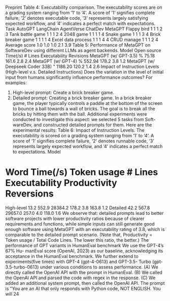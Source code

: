 Preprint
Table 4: Executability comparison. The executability scores are on a grading system ranging from
’1’ to ’4’. A score of ’1’ signifies complete failure, ’2’ denotes executable code, ’3’ represents
largely satisfying expected workflow, and ’4’ indicates a perfect match with expectations.
Task
AutoGPT
LangChain
AgentVerse
ChatDev
MetaGPT
Flappy bird
1
1
1
2
3
Tank battle game
1
1
1
2
4
2048 game
1
1
1
1
4
Snake game
1
1
1
3
4
Brick breaker game
1
1
1
1
4
Excel data process
1
1
1
4
4
CRUD manage
1
1
1
2
4
Average score
1.0
1.0
1.0
2.1
3.9
Table 5: Performance of MetaGPT on SoftwareDev using different LLMs as agent backends.
Model
Open source Time(/s) # Lines Executability Revisions
MetaGPT (w/ GPT-3.5)
%
75.18
161.6
2.8
2.4
MetaGPT (w/ GPT-4)
%
552.94
178.2
3.8
1.2
MetaGPT (w/ Deepseek Coder 33B)
"
1186.20
120.2
1.4
2.6
Impact of Instruction Levels (High-level v.s. Detailed Instructions)
Does the variation in the
level of initial input from humans significantly influence performance outcomes? For examples:
1. High-level prompt: Create a brick breaker game.
2. Detailed prompt: Creating a brick breaker game. In a brick breaker game, the player
typically controls a paddle at the bottom of the screen to bounce a ball towards a wall of
bricks. The goal is to break all the bricks by hitting them with the ball.
Additional experiments were conducted to investigate this aspect: we selected 5 tasks from Soft-
wareDev, and constructed detailed prompts for them. Here are the experimental results:
Table 6: Impact of Instruction Levels. The executability is scored on a grading system ranging
from ‘1’ to ‘4’. A score of ‘1’ signifies complete failure, ‘2’ denotes runnable code, ‘3’ represents
largely expected workflow, and ‘4’ indicates a perfect match to expectations.
Model
# Word Time(/s) Token usage # Lines Executability Productivity Reversions
High-level
13.2
552.9
28384.2
178.2
3.8
163.8
1.2
Detailed
42.2
567.8
29657.0
257.0
4.0
118.0
1.6
We observe that: detailed prompts lead to better software projects with lower productivity ratios
because of clearer requirements and functions, while simple inputs can still generate good enough
software using MetaGPT with an executability rating of 3.8, which is comparable to the detailed
prompt scenario. (Note that, Productivity = Token usage / Total Code Lines. The lower this ratio,
the better.)
The performance of GPT variants in HumanEval benchmark
We use the GPT-4’s 67% Hu-
manEval score (OpenAI, 2023) as our baseline, acknowledging its acceptance in the HumanEval
benchmark. We further extend to experiments(five times) with GPT-4 (gpt-4-0613) and GPT-3.5-
Turbo (gpt-3.5-turbo-0613) under various conditions to assess performance. (A) We directly called
the OpenAI API with the prompt in HumanEval. (B) We called the OpenAI API and parsed the
code with regex in the response. (C) We added an additional system prompt, then called the OpenAI
API. The prompt is ”You are an AI that only responds with Python code, NOT ENGLISH. You will
24
